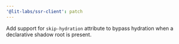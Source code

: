 ```yaml
---
'@lit-labs/ssr-client': patch
---
```


Add support for `skip-hydration` attribute to bypass hydration when a declarative shadow root is present.
